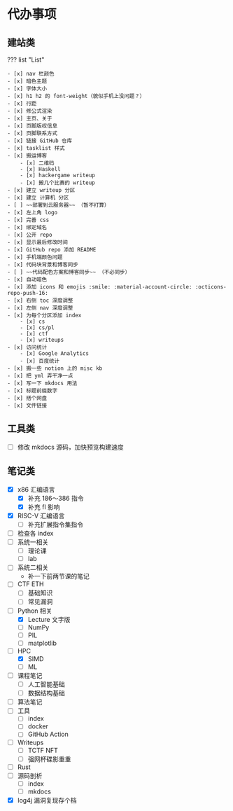 # 代办事项

## 建站类

??? list "List"

    - [x] nav 栏颜色
    - [x] 暗色主题
    - [x] 字体大小
    - [x] h1 h2 的 font-weight（貌似手机上没问题？）
    - [x] 行距
    - [x] 修公式渲染
    - [x] 主页、关于
    - [x] 页脚版权信息
    - [x] 页脚联系方式
    - [x] 链接 GitHub 仓库
    - [x] tasklist 样式
    - [x] 搬运博客
        - [x] 二维码
        - [x] Haskell
        - [x] hackergame writeup
        - [x] 搬几个比赛的 writeup
    - [x] 建立 writeup 分区
    - [x] 建立 计算机 分区
    - [ ] ~~部署到云服务器~~ （暂不打算）
    - [x] 左上角 logo
    - [x] 完善 css
    - [x] 绑定域名
    - [x] 公开 repo
    - [x] 显示最后修改时间
    - [x] GitHub repo 添加 README
    - [x] 手机端颜色问题
    - [x] 代码块背景和博客同步
    - [ ] ~~代码配色方案和博客同步~~ （不必同步）
    - [x] 自动暗色
    - [x] 添加 icons 和 emojis :smile: :material-account-circle: :octicons-repo-push-16:
    - [x] 右侧 toc 深度调整
    - [x] 左侧 nav 深度调整
    - [x] 为每个分区添加 index
        - [x] cs
        - [x] cs/pl 
        - [x] ctf
        - [x] writeups
    - [x] 访问统计
        - [x] Google Analytics
        - [x] 百度统计
    - [x] 搬一些 notion 上的 misc kb
    - [x] 把 yml 弄干净一点
    - [x] 写一下 mkdocs 用法
    - [x] 标题前缀数字
    - [x] 搭个网盘
    - [x] 文件链接

## 工具类

- [ ] 修改 mkdocs 源码，加快预览构建速度

## 笔记类

- [x] x86 汇编语言
    - [x] 补充 186～386 指令
    - [x] 补充 fl 影响
- [x] RISC-V 汇编语言
    - [ ] 补充扩展指令集指令
- [ ] 检查各 index
- [ ] 系统一相关
    - [ ] 理论课
    - [ ] lab
- [ ] 系统二相关
    - 补一下前两节课的笔记
- [ ] CTF ETH
    - [ ] 基础知识
    - [ ] 常见漏洞
- [ ] Python 相关
    - [x] Lecture 文字版
    - [ ] NumPy
    - [ ] PIL
    - [ ] matplotlib
- [ ] HPC
    - [x] SIMD
    - [ ] ML
- [ ] 课程笔记
    - [ ] 人工智能基础
    - [ ] 数据结构基础
- [ ] 算法笔记
- [ ] 工具
    - [ ] index
    - [ ] docker
    - [ ] GitHub Action
- [ ] Writeups
    - [ ] TCTF NFT
    - [ ] 强网杯碟影重重
- [ ] Rust
- [ ] 源码剖析
    - [ ] index
    - [ ] mkdocs
- [x] log4j 漏洞复现存个档